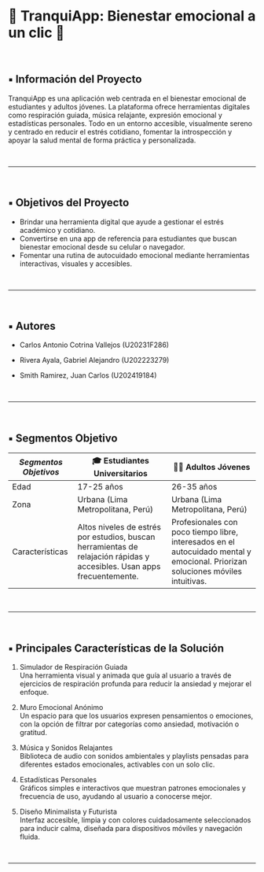 # 🌿 TranquiApp: Bienestar emocional a un clic 🌿

&nbsp;

## ▪ Información del Proyecto

TranquiApp es una aplicación web centrada en el bienestar emocional de estudiantes y adultos jóvenes. La plataforma ofrece herramientas digitales como respiración guiada, música relajante, expresión emocional y estadísticas personales. Todo en un entorno accesible, visualmente sereno y centrado en reducir el estrés cotidiano, fomentar la introspección y apoyar la salud mental de forma práctica y personalizada.

&nbsp;

------------

&nbsp;

## ▪ Objetivos del Proyecto

- Brindar una herramienta digital que ayude a gestionar el estrés académico y cotidiano.
- Convertirse en una app de referencia para estudiantes que buscan bienestar emocional desde su celular o navegador.
- Fomentar una rutina de autocuidado emocional mediante herramientas interactivas, visuales y accesibles.

&nbsp;

---

&nbsp;

## ▪ Autores

- Carlos Antonio Cotrina Vallejos (U20231F286)

- Rivera Ayala, Gabriel Alejandro (U202223279)

- Smith Ramirez, Juan Carlos (U202419184)

&nbsp;

------------

&nbsp;

## ▪ Segmentos Objetivo

| *Segmentos Objetivos*              | 🎓 Estudiantes Universitarios     | 🧑‍💼 Adultos Jóvenes                        |
| ------------------------------------- | ------------------------------------ | ---------------------------------------------- |
| Edad                              | 17-25 años                          | 26-35 años                                       |
| Zona                              | Urbana (Lima Metropolitana, Perú)   | Urbana (Lima Metropolitana, Perú)              |
| Características                   | Altos niveles de estrés por estudios, buscan herramientas de relajación rápidas y accesibles. Usan apps frecuentemente. | Profesionales con poco tiempo libre, interesados en el autocuidado mental y emocional. Priorizan soluciones móviles intuitivas. |

&nbsp;

------------

&nbsp;

## ▪ Principales Características de la Solución

1. Simulador de Respiración Guiada  
   Una herramienta visual y animada que guía al usuario a través de ejercicios de respiración profunda para reducir la ansiedad y mejorar el enfoque.

2. Muro Emocional Anónimo  
   Un espacio para que los usuarios expresen pensamientos o emociones, con la opción de filtrar por categorías como ansiedad, motivación o gratitud.

3. Música y Sonidos Relajantes  
   Biblioteca de audio con sonidos ambientales y playlists pensadas para diferentes estados emocionales, activables con un solo clic.

4. Estadísticas Personales  
   Gráficos simples e interactivos que muestran patrones emocionales y frecuencia de uso, ayudando al usuario a conocerse mejor.

5. Diseño Minimalista y Futurista  
   Interfaz accesible, limpia y con colores cuidadosamente seleccionados para inducir calma, diseñada para dispositivos móviles y navegación fluida.

&nbsp;

------------
